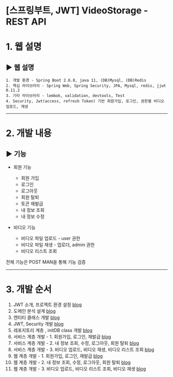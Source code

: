 [스프링부트, JWT] VideoStorage - REST API
======================
# 1. 웹 설명
## ▶ 웹 설명
	1. 개발 환경 - Spring Boot 2.6.8, java 11, (DB)Mysql, (DB)Redis
    2. 핵심 라이브러리 - Spring Web, Spring Security, JPA, Mysql, redis, jjwt 0.11.2
    3. 기타 라이브러리 - lombok, validation, devtools, Test
    4. Security, Jwt(access, refresh Token) 기반 회원가입, 로그인, 권한별 비디오 업로드, 재생

****
# 2. 개발 내용
## ▶ 기능
- 회원 기능
    - 회원 가입
    - 로그인
    - 로그아웃
    - 회원 탈퇴
    - 토큰 재발급
    - 내 정보 조회
    - 내 정보 수정
    
- 비디오 기능
    - 비디오 파일 업로드 - user 권한
    - 비디오 파일 재생 - 업로더, admin 권한
    - 비디오 리스트 조회

전체 기능은 POST MAN을 통해 기능 검증

****
# 3. 개발 순서
1. JWT 소개, 프로젝트 환경 설정 [blog](https://rotomoo.tistory.com/65?category=1006036)
2. 도메인 분석 설계 [blog](https://rotomoo.tistory.com/66?category=1006036)
3. 엔티티 클래스 개발 [blog](https://rotomoo.tistory.com/67?category=1006036)
4. JWT, Security 개발 [blog](https://rotomoo.tistory.com/68?category=1006036)
5. 레포지토리 계층 , initDB class 개발 [blog](https://rotomoo.tistory.com/69?category=1006036)
6. 서비스 계층 개발 - 1. 회원가입, 로그인, 재발급 [blog](https://rotomoo.tistory.com/70?category=1006036)
7. 서비스 계층 개발 - 2. 내 정보 조회, 수정, 로그아웃, 회원 탈퇴 [blog](https://rotomoo.tistory.com/71?category=1006036)
8. 서비스 계층 개발 - 3. 비디오 업로드, 비디오 재생, 비디오 리스트 조회 [blog](https://rotomoo.tistory.com/72?category=1006036)
9. 웹 계층 개발 - 1. 회원가입, 로그인, 재발급 [blog](https://rotomoo.tistory.com/73?category=1006036)
10. 웹 계층 개발 - 2. 내 정보 조회, 수정, 로그아웃, 회원 탈퇴 [blog](https://rotomoo.tistory.com/74?category=1006036)
11. 웹 계층 개발 - 3. 비디오 업로드, 비디오 리스트 조회, 비디오 재생 [blog](https://rotomoo.tistory.com/75?category=1006036)